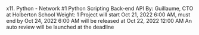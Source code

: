 x11. Python - Network #1
Python
Scripting
Back-end
API
 By: Guillaume, CTO at Holberton School
 Weight: 1
 Project will start Oct 21, 2022 6:00 AM, must end by Oct 24, 2022 6:00 AM
 will be released at Oct 22, 2022 12:00 AM
 An auto review will be launched at the deadline
